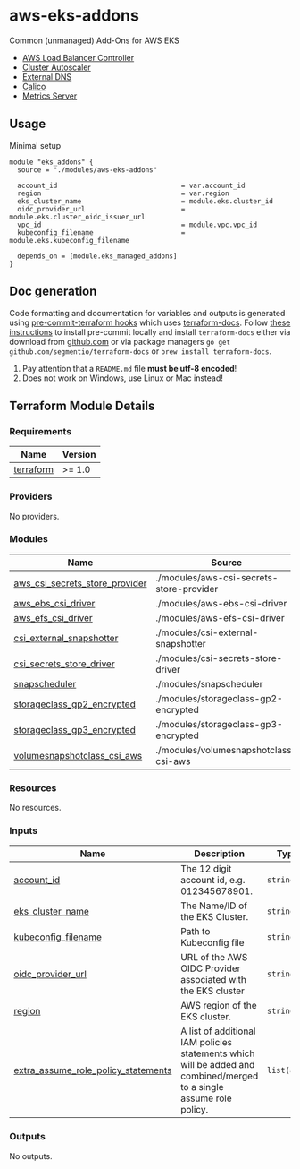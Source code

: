 # aws-eks-addons

Common (unmanaged) Add-Ons for AWS EKS

- [AWS Load Balancer Controller](https://github.com/aws/eks-charts/tree/master/stable/aws-load-balancer-controller)
- [Cluster Autoscaler](https://artifacthub.io/packages/helm/cluster-autoscaler/cluster-autoscaler)
- [External DNS](https://github.com/bitnami/charts/tree/master/bitnami/external-dns)
- [Calico](https://docs.aws.amazon.com/eks/latest/userguide/calico.html)
- [Metrics Server](https://docs.aws.amazon.com/eks/latest/userguide/metrics-server.html)

## Usage

Minimal setup

```hcl
module "eks_addons" {
  source = "./modules/aws-eks-addons"

  account_id                               = var.account_id
  region                                   = var.region
  eks_cluster_name                         = module.eks.cluster_id
  oidc_provider_url                        = module.eks.cluster_oidc_issuer_url
  vpc_id                                   = module.vpc.vpc_id
  kubeconfig_filename                      = module.eks.kubeconfig_filename

  depends_on = [module.eks_managed_addons]
}
```

## Doc generation

Code formatting and documentation for variables and outputs is generated using [pre-commit-terraform hooks](https://github.com/antonbabenko/pre-commit-terraform) which uses [terraform-docs](https://github.com/segmentio/terraform-docs).
Follow [these instructions](https://github.com/antonbabenko/pre-commit-terraform#how-to-install) to install pre-commit locally and install `terraform-docs` either via download from [github.com](https://github.com/terraform-docs/terraform-docs/releases) or via package managers `go get github.com/segmentio/terraform-docs` or `brew install terraform-docs`.

1. Pay attention that a `README.md` file **must be utf-8 encoded**!
2. Does not work on Windows, use Linux or Mac instead!

## Terraform Module Details

<!-- BEGINNING OF PRE-COMMIT-TERRAFORM DOCS HOOK -->
### Requirements

| Name | Version |
|------|---------|
| <a name="requirement_terraform"></a> [terraform](#requirement\_terraform) | >= 1.0 |

### Providers

No providers.

### Modules

| Name | Source | Version |
|------|--------|---------|
| <a name="module_aws_csi_secrets_store_provider"></a> [aws\_csi\_secrets\_store\_provider](#module\_aws\_csi\_secrets\_store\_provider) | ./modules/aws-csi-secrets-store-provider | n/a |
| <a name="module_aws_ebs_csi_driver"></a> [aws\_ebs\_csi\_driver](#module\_aws\_ebs\_csi\_driver) | ./modules/aws-ebs-csi-driver | n/a |
| <a name="module_aws_efs_csi_driver"></a> [aws\_efs\_csi\_driver](#module\_aws\_efs\_csi\_driver) | ./modules/aws-efs-csi-driver | n/a |
| <a name="module_csi_external_snapshotter"></a> [csi\_external\_snapshotter](#module\_csi\_external\_snapshotter) | ./modules/csi-external-snapshotter | n/a |
| <a name="module_csi_secrets_store_driver"></a> [csi\_secrets\_store\_driver](#module\_csi\_secrets\_store\_driver) | ./modules/csi-secrets-store-driver | n/a |
| <a name="module_snapscheduler"></a> [snapscheduler](#module\_snapscheduler) | ./modules/snapscheduler | n/a |
| <a name="module_storageclass_gp2_encrypted"></a> [storageclass\_gp2\_encrypted](#module\_storageclass\_gp2\_encrypted) | ./modules/storageclass-gp2-encrypted | n/a |
| <a name="module_storageclass_gp3_encrypted"></a> [storageclass\_gp3\_encrypted](#module\_storageclass\_gp3\_encrypted) | ./modules/storageclass-gp3-encrypted | n/a |
| <a name="module_volumesnapshotclass_csi_aws"></a> [volumesnapshotclass\_csi\_aws](#module\_volumesnapshotclass\_csi\_aws) | ./modules/volumesnapshotclass-csi-aws | n/a |

### Resources

No resources.

### Inputs

| Name | Description | Type | Default | Required |
|------|-------------|------|---------|:--------:|
| <a name="input_account_id"></a> [account\_id](#input\_account\_id) | The 12 digit account id, e.g. 012345678901. | `string` | n/a | yes |
| <a name="input_eks_cluster_name"></a> [eks\_cluster\_name](#input\_eks\_cluster\_name) | The Name/ID of the EKS Cluster. | `string` | n/a | yes |
| <a name="input_kubeconfig_filename"></a> [kubeconfig\_filename](#input\_kubeconfig\_filename) | Path to Kubeconfig file | `string` | n/a | yes |
| <a name="input_oidc_provider_url"></a> [oidc\_provider\_url](#input\_oidc\_provider\_url) | URL of the AWS OIDC Provider associated with the EKS cluster | `string` | n/a | yes |
| <a name="input_region"></a> [region](#input\_region) | AWS region of the EKS cluster. | `string` | n/a | yes |
| <a name="input_extra_assume_role_policy_statements"></a> [extra\_assume\_role\_policy\_statements](#input\_extra\_assume\_role\_policy\_statements) | A list of additional IAM policies statements which will be added and combined/merged to a single assume role policy. | `list(any)` | `[]` | no |

### Outputs

No outputs.
<!-- END OF PRE-COMMIT-TERRAFORM DOCS HOOK -->